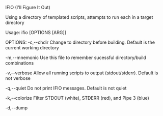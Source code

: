 IFIO (I'll Figure It Out)

Using a directory of templated scripts, attempts to run
each in a target directory

Usage: ifio [OPTIONS [ARG]]

OPTIONS:
  -c,--chdir <directory>
    Change to directory before building. Default is the current working directory

  -m,--mnemonic <file>
    Use this file to remember sucessful directory/build combinations

  -v,--verbose
    Allow all running scripts to output (stdout/stderr). Default is not verbose

  -q,--quiet
    Do not print IFIO messages. Default is not quiet

  -k,--colorize
    Filter STDOUT (white), STDERR (red), and Pipe 3 (blue)

  -d,--dump <script>
    Print a list of the importatint environment variables defined in specified script

VARIABLES:

IFIO_SCRIPT_DIR
  Set to the directory containing your IFIO scripts

IFIO SCRIPTS:

Scripts should be writen in a way that they present user-accessible
variables easily, perform ealry tests to fail as quickly as possbile
(to allow finding the right 'fit' for the job quickly), and perform
a highly redundant task using a single script

IFIO Scripts must adhere to a few rules:
 - They must written a (POSIX compliant) SHELL language.
 - You must also use Linux magic (e.x. '#!/bin/sh') at the top
 - The 'set -e' flag must be set in the beginning
   - OR -
   Proper messures are taken to fail the script when possible
 - All variables used in the script that should be accessible
   to the end user must be prefaced with "$SOV" (immediately
   after the 'set -e') and follow with '$EOV'. This is done to
   combine documentation and functionality for the
   script creator/user and allow the '--dump' flag to present
   these variables to the end user for customization
 - They must be self executable (have their own execution bit set)

Here is an example script:

#!/bin/bash

set -e

$SOV
CC="gcc"
CFLAGS="${CFLAGS}"
$EOV

test -f ./configure

./configure
make CC="${CC}" CFLAGS="${CFLAGS}"
make install
